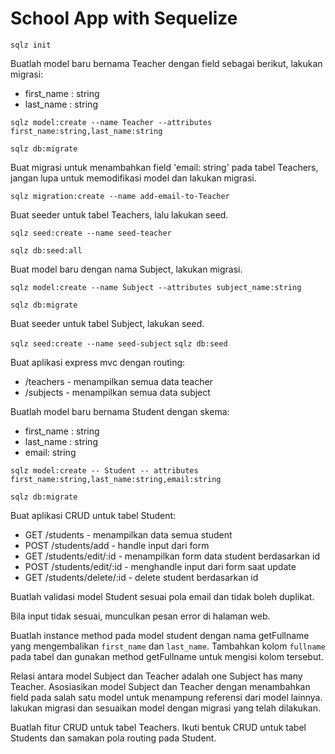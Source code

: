 # School App with Sequelize

`sqlz init`

Buatlah model baru bernama Teacher dengan field sebagai berikut, lakukan migrasi:
  * first_name : string
  * last_name : string

`sqlz model:create --name Teacher --attributes first_name:string,last_name:string`

`sqlz db:migrate`


Buat migrasi  untuk menambahkan field 'email: string' pada tabel Teachers, jangan lupa untuk memodifikasi model dan lakukan migrasi.

`sqlz migration:create --name add-email-to-Teacher`


Buat seeder untuk tabel Teachers, lalu lakukan seed.

`sqlz seed:create --name seed-teacher`

`sqlz db:seed:all`

Buat model baru dengan nama Subject, lakukan migrasi.

`sqlz model:create --name Subject --attributes subject_name:string`

`sqlz db:migrate`

Buat seeder untuk tabel Subject, lakukan seed.

`sqlz seed:create --name seed-subject`
`sqlz db:seed`

Buat aplikasi express mvc dengan routing:
  * /teachers - menampilkan semua data teacher
  * /subjects - menampilkan semua data subject

Buatlah model baru bernama Student dengan skema:
  * first_name : string
  * last_name : string
  * email: string

`sqlz model:create -- Student -- attributes first_name:string,last_name:string,email:string`

`sqlz db:migrate`

Buat aplikasi CRUD untuk tabel Student:
  * GET /students - menampilkan data semua student
  * POST /students/add - handle input dari form
  * GET /students/edit/:id - menampilkan form data student berdasarkan id
  * POST /students/edit/:id - menghandle input dari form saat update
  * GET /students/delete/:id - delete student berdasarkan id

Buatlah validasi model Student sesuai pola email dan tidak boleh duplikat.

Bila input tidak sesuai, munculkan pesan error di halaman web.

Buatlah instance method pada model student dengan nama getFullname yang mengembalikan `first_name` dan `last_name`. Tambahkan kolom `fullname` pada tabel dan gunakan method getFullname untuk mengisi kolom tersebut.

Relasi antara model Subject dan Teacher adalah one Subject has many Teacher. Asosiasikan model Subject dan Teacher dengan menambahkan field pada salah satu model untuk menampung referensi dari model lainnya. lakukan migrasi dan sesuaikan model dengan migrasi yang telah dilakukan.

Buatlah fitur CRUD untuk tabel Teachers. Ikuti bentuk CRUD untuk tabel Students dan samakan pola routing pada Student.